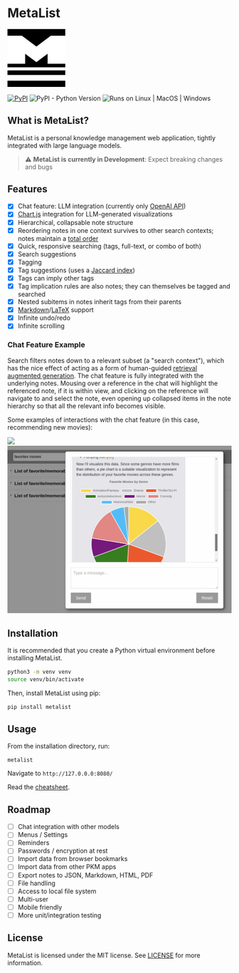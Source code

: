 
# MetaList

<img src="docs/img/MetaList-Logo.png" width="130" />

[![PyPI](https://img.shields.io/pypi/v/metalist)](https://pypi.org/project/metalist/)
![PyPI - Python Version](https://img.shields.io/badge/python-3.8+-blue)
![Runs on Linux | MacOS | Windows](https://img.shields.io/badge/runs%20on-Linux%20%7C%20MacOS%20%7C%20Windows-blue)


## What is MetaList?
MetaList is a personal knowledge management web application, 
tightly integrated with large language models.

> ⚠️ **MetaList is currently in Development**: Expect breaking changes and bugs

## Features

- [x] Chat feature: LLM integration (currently only [OpenAI API](https://openai.com/blog/openai-api))
- [x] [Chart.js](https://www.chartjs.org/) integration for LLM-generated visualizations
- [x] Hierarchical, collapsable note structure
- [x] Reordering notes in one context survives to other search contexts; notes maintain a [total order](https://en.wikipedia.org/wiki/Total_order)
- [x] Quick, responsive searching (tags, full-text, or combo of both)
- [x] Search suggestions
- [x] Tagging
- [x] Tag suggestions (uses a [Jaccard index](https://en.wikipedia.org/wiki/Jaccard_index))
- [x] Tags can imply other tags
- [x] Tag implication rules are also notes; they can themselves be tagged and searched
- [x] Nested subitems in notes inherit tags from their parents
- [x] [Markdown](https://markdown-it.github.io/)/[LaTeX](https://katex.org/) support
- [x] Infinite undo/redo
- [x] Infinite scrolling

###  Chat Feature Example

Search filters notes down to a relevant subset (a "search context"), which has the nice 
effect of acting as a form of human-guided [retrieval augmented generation](https://www.promptingguide.ai/techniques/rag).
The chat feature is fully integrated with the underlying notes. Mousing over a reference in the chat will highlight 
the referenced note, if it is within view, and clicking on the reference will navigate to and select the note, 
even opening up collapsed items in the note hierarchy so that all the relevant info becomes visible.

Some examples of interactions with the chat feature (in this case, recommending new movies):

<img src="docs/img/demo-1.gif" width="800"/>
<img src="docs/img/chat-example-2.png" width="800"/>
<!--<img src="docs/img/chat-example-3.png" width="800"/>-->

## Installation

It is recommended that you create a Python virtual environment before installing MetaList.

```bash
python3 -m venv venv
source venv/bin/activate
```

Then, install MetaList using pip:

```bash
pip install metalist
```

## Usage

From the installation directory, run:
```
metalist
```

Navigate to `http://127.0.0.0:8080/`

Read the [cheatsheet](docs/cheatsheet.md).

## Roadmap

- [ ] Chat integration with other models
- [ ] Menus / Settings
- [ ] Reminders
- [ ] Passwords / encryption at rest
- [ ] Import data from browser bookmarks
- [ ] Import data from other PKM apps
- [ ] Export notes to JSON, Markdown, HTML, PDF
- [ ] File handling
- [ ] Access to local file system
- [ ] Multi-user
- [ ] Mobile friendly
- [ ] More unit/integration testing

## License

MetaList is licensed under the MIT license. See [LICENSE](LICENSE) for more information.

